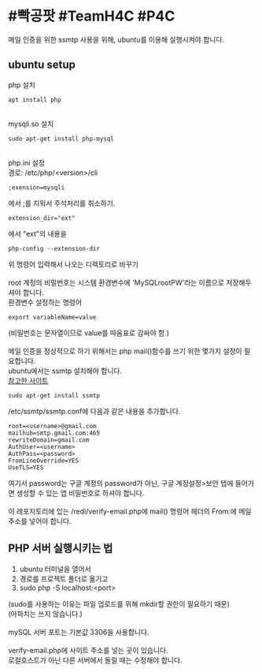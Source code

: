 <h1>#빡공팟 #TeamH4C #P4C</h1>
메일 인증을 위한 ssmtp 사용을 위해, ubuntu를 이용해 실행시켜야 합니다.
<h2>ubuntu setup</h2>
php 설치

```
apt install php
```

\
mysqli.so 설치

```
sudo apt-get install php-mysql
```

\
php.ini 설정\
경로: /etc/php/\<version\>/cli

```
;exension=mysqli
```

에서 ;를 지워서 주석처리를 취소하기.

```
extension_dir="ext"
```

에서 "ext"의 내용을

```
php-config --extension-dir
```

위 명령어 입력해서 나오는 디렉토리로 바꾸기 \
\
root 계정의 비밀번호는 시스템 환경변수에 'MySQLrootPW'라는 이름으로 저장해두셔야 합니다.\
환경변수 설정하는 명령어


```
export variableName=value
```

(비밀번호는 문자열이므로 value를 따옴표로 감싸야 함.)\
\
메일 인증을 정상적으로 하기 위해서는 php mail()함수를 쓰기 위한 몇가지 설정이 필요합니다.\
ubuntu에서는 ssmtp 설치해야 합니다.\
[참고한 사이트](https://askubuntu.com/questions/12917/how-to-send-mail-from-the-command-line)

```
sudo apt-get install ssmtp
```

/etc/ssmtp/ssmtp.conf에 다음과 같은 내용을 추가합니다.

```
root=<username>@gmail.com
mailhub=smtp.gmail.com:465
rewriteDomain=gmail.com
AuthUser=<username>
AuthPass=<password>
FromLineOverride=YES
UseTLS=YES
```

여기서 password는 구글 계정의 password가 아닌, 구글 계정설정>보안 탭에 들어가면 생성할 수 있는 앱 비밀번호로 하셔야 합니다.\
\
이 레포지토리에 있는 /redi/verify-email.php에 mail() 명령어 헤더의 From:에 메일 주소를 넣어야 합니다.


<h2>PHP 서버 실행시키는 법</h2>

1. ubuntu 터미널을 열어서
2. 경로를 프로젝트 폴더로 옮기고
3. sudo php -S localhost:\<port\>

(sudo를 사용하는 이유는 파일 업로드를 위해 mkdir할 권한이 필요하기 때문)\
(아파치는 쓰지 않습니다.)\
\
mySQL 서버 포트는 기본값 3306을 사용합니다.\
\
verify-email.php에 사이트 주소를 넣는 곳이 있습니다.\
로컬호스트가 아닌 다른 서버에서 돌릴 때는 수정해야 합니다.

